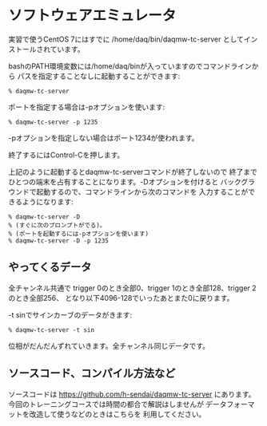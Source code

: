 # ソフトウェアエミュレータ

実習で使うCentOS 7にはすでに
/home/daq/bin/daqmw-tc-server
としてインストールされています。

bashのPATH環境変数には/home/daq/binが入っていますのでコマンドラインから
パスを指定することなしに起動することができます:

    % daqmw-tc-server
    
ポートを指定する場合は-pオプションを使います:

    % daqmw-tc-server -p 1235

-pオプションを指定しない場合はポート1234が使われます。

終了するにはControl-Cを押します。

上記のように起動するとdaqmw-tc-serverコマンドが終了しないので
終了までひとつの端末を占有することになります。-Dオプションを付けると
バックグラウンドで起動するので、コマンドラインから次のコマンドを
入力することができるようになります:

    % daqmw-tc-server -D
    % (すぐに次のプロンプトがでる)。
    % (ポートを起動するには-pオプションを使います)
    % daqmw-tc-server -D -p 1235

## やってくるデータ

全チャンネル共通で
trigger 0のとき全部0、trigger 1のとき全部128、trigger 2のとき全部256、
となり以下4096-128でいったあとまた0に戻ります。

-t sinでサインカーブのデータがきます:

    % daqmw-tc-server -t sin

位相がだんだんずれていきます。全チャンネル同じデータです。

## ソースコード、コンパイル方法など

ソースコードは
https://github.com/h-sendai/daqmw-tc-server
にあります。
今回のトレーニングコースでは時間の都合で解説はしませんが
データフォーマットを改造して使うなどのときはこちらを
利用してください。

